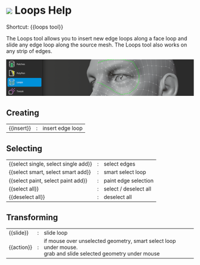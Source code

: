 # ![](loops-icon.png) Loops Help

Shortcut: {{loops tool}}


The Loops tool allows you to insert new edge loops along a face loop and slide any edge loop along the source mesh.
The Loops tool also works on any strip of edges.

![](help_loops.png)

## Creating

|  |  |  |
| --- | --- | --- |
| {{insert}} | : | insert edge loop |


## Selecting

|  |  |  |
| --- | --- | --- |
| {{select single, select single add}} | : | select edges |
| {{select smart, select smart add}}   | : | smart select loop |
| {{select paint, select paint add}}   | : | paint edge selection |
| {{select all}}                       | : | select / deselect all |
| {{deselect all}}                     | : | deselect all |


## Transforming

|  |  |  |
| --- | --- | --- |
| {{slide}}  | : | slide loop |
| {{action}} | : | if mouse over unselected geometry, smart select loop under mouse. <br> grab and slide selected geometry under mouse |

